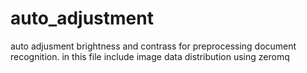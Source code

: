 # auto_adjustment
auto adjusment brightness and contrass for preprocessing document recognition. in this file include image data distribution using zeromq
